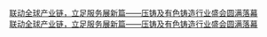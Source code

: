   
[联动全球产业链，立足服务展新篇——压铸及有色铸造行业盛会圆满落幕](http://www.dianyue.me/archives/442/z5fkn91x9t0lxqf8/)  
[联动全球产业链，立足服务展新篇——压铸及有色铸造行业盛会圆满落幕](http://www.dianyue.me/archives/922/k2724q9ebegjbegj/)